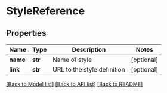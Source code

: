 # StyleReference

## Properties
Name | Type | Description | Notes
------------ | ------------- | ------------- | -------------
**name** | **str** | Name of style | [optional] 
**link** | **str** | URL to the style definition | [optional] 

[[Back to Model list]](../README.md#documentation-for-models) [[Back to API list]](../README.md#documentation-for-api-endpoints) [[Back to README]](../README.md)

